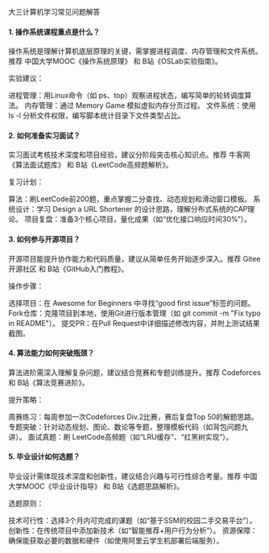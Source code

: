大三计算机学习常见问题解答
#### 1. 操作系统课程重点是什么？
操作系统是理解计算机底层原理的关键，需掌握进程调度、内存管理和文件系统。推荐 中国大学MOOC《操作系统原理》 和 B站《OSLab实验指南》。

实验建议：

进程管理：用Linux命令（如 ps、top）观察进程状态，编写简单的轮转调度算法。
内存管理：通过 Memory Game 模拟虚拟内存分页过程。
文件系统：使用 ls -l 分析文件权限，编写脚本统计目录下文件类型占比。
#### 2. 如何准备实习面试？
实习面试考核技术深度和项目经验，建议分阶段突击核心知识点。推荐 牛客网《算法面试题库》 和 B站《LeetCode高频题解析》。

复习计划：

算法：刷LeetCode前200题，重点掌握二分查找、动态规划和滑动窗口模板。
系统设计：学习 Design a URL Shortener 的设计思路，理解分布式系统的CAP理论。
项目复盘：准备3个核心项目，量化成果（如“优化接口响应时间30%”）。
#### 3. 如何参与开源项目？
开源项目能提升协作能力和代码质量，建议从简单任务开始逐步深入。推荐 Gitee开源社区 和 B站《GitHub入门教程》。

操作步骤：

选择项目：在 Awesome for Beginners 中寻找“good first issue”标签的问题。
Fork仓库：克隆项目到本地，使用Git进行版本管理（如 git commit -m "Fix typo in README"）。
提交PR：在Pull Request中详细描述修改内容，并附上测试结果截图。
#### 4. 算法能力如何突破瓶颈？
算法进阶需深入理解复杂问题，建议结合竞赛和专题训练提升。推荐 Codeforces 和 B站《算法竞赛进阶》。

提升策略：

周赛练习：每周参加一次Codeforces Div.2比赛，赛后复盘Top 50的解题思路。
专题突破：针对动态规划、图论、数论等专题，整理模板代码（如背包问题九讲）。
面试真题：刷 LeetCode高频题（如“LRU缓存”、“红黑树实现”）。
#### 5. 毕业设计如何选题？
毕业设计需体现技术深度和创新性，建议结合兴趣与可行性综合考量。推荐 中国大学MOOC《毕业设计指导》 和 B站《选题思路解析》。

选题原则：

技术可行性：选择3个月内可完成的课题（如“基于SSM的校园二手交易平台”）。
创新性：在传统项目中添加新技术（如“智能推荐+用户行为分析”）。
资源保障：确保能获取必要的数据和硬件（如使用阿里云学生机部署后端服务）。